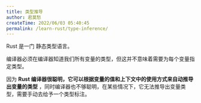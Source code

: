 ```yaml
---
title: 类型推导
author: 君莫愁
createTime: 2022/06/03 05:40:45
permalink: /learn-rust/type-inference/
---
```


Rust 是一门 静态类型语言。

编译器必须在编译器知道我们所有变量的类型，但这并不意味着需要为每个变量指定类型。

因为 **Rust 编译器很聪明，它可以根据变量的值和上下文中的使用方式来自动推导出变量的类型**
，同时编译器也不够聪明，在某些情况下，它无法推导出变量类型，需要手动去给予一个类型标注。
